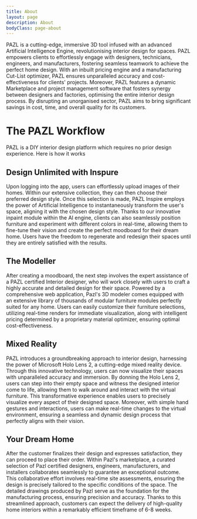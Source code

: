 ```yaml
---
title: About
layout: page
description: About
bodyClass: page-about
---
```


PAZL is a cutting-edge, immersive 3D tool infused with an advanced Artificial
Intelligence Engine, revolutionising interior design for spaces. PAZL empowers
clients to effortlessly engage with designers, technicians, engineers, and
manufacturers, fostering seamless teamwork to achieve the perfect home design.
With an inbuilt pricing engine and a manufacturing Cut-List optimizer, PAZL
ensures unparalleled accuracy and cost-effectiveness for clients' projects.
Moreover, PAZL features a dynamic Marketplace and project management software
that fosters synergy between designers and factories, optimising the entire
interior design process. By disrupting an unorganised sector, PAZL aims to
bring significant savings in cost, time, and overall quality for its customers.


# The PAZL Workflow

PAZL is a DIY interior design platform which requires no prior design experience. Here is how it works
 
## Design Unlimited with Inspure
 
Upon logging into the app, users can effortlessly upload images of their homes.
Within our extensive collection, they can then choose their preferred design
style. Once this selection is made, PAZL Inspire employs the power of
Artificial Intelligence to instantaneously transform the user's space, aligning
it with the chosen design style. Thanks to our innovative inpaint module within
the AI engine, clients can also seamlessly position furniture and experiment
with different colors in real-time, allowing them to fine-tune their vision and
create the perfect moodboard for their dream home. Users have the freedom to
regenerate and redesign their spaces until they are entirely satisfied with the
results.
 

## The Modeller
 
After creating a moodboard, the next step involves the expert assistance of a
PAZL certified Interior designer, who will work closely with users to craft a
highly accurate and detailed design for their space. Powered by a comprehensive
web application, Pazl's 3D modeler comes equipped with an extensive library of
thousands of modular furniture modules perfectly suited for any home. Users can
easily customize their furniture selections, utilizing real-time renders for
immediate visualization, along with intelligent pricing determined by a
proprietary material optimizer, ensuring optimal cost-effectiveness.
 

## Mixed Reality
 
PAZL introduces a groundbreaking approach to interior design, harnessing the
power of Microsoft Holo Lens 2, a cutting-edge mixed reality device. Through
this innovative technology, users can now visualize their spaces with
unparalleled accuracy and immersion. By donning the Holo Lens 2, users can step
into their empty space and witness the designed interior come to life, allowing
them to walk around and interact with the virtual furniture. This
transformative experience enables users to precisely visualize every aspect of
their designed space. Moreover, with simple hand gestures and interactions,
users can make real-time changes to the virtual environment, ensuring a
seamless and dynamic design process that perfectly aligns with their vision.
 
## Your Dream Home
 
After the customer finalizes their design and expresses satisfaction, they can
proceed to place their order. Within Pazl's marketplace, a curated selection of
Pazl certified designers, engineers, manufacturers, and installers collaborates
seamlessly to guarantee an exceptional outcome. This collaborative effort
involves real-time site assessments, ensuring the design is precisely tailored
to the specific conditions of the space. The detailed drawings produced by Pazl
serve as the foundation for the manufacturing process, ensuring precision and
accuracy. Thanks to this streamlined approach, customers can expect the
delivery of high-quality home interiors within a remarkably efficient timeframe
of 6-8 weeks.

